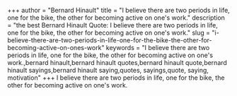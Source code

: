 +++
author = "Bernard Hinault"
title = "I believe there are two periods in life, one for the bike, the other for becoming active on one's work."
description = "the best Bernard Hinault Quote: I believe there are two periods in life, one for the bike, the other for becoming active on one's work."
slug = "i-believe-there-are-two-periods-in-life-one-for-the-bike-the-other-for-becoming-active-on-ones-work"
keywords = "I believe there are two periods in life, one for the bike, the other for becoming active on one's work.,bernard hinault,bernard hinault quotes,bernard hinault quote,bernard hinault sayings,bernard hinault saying,quotes, sayings,quote, saying, motivation"
+++
I believe there are two periods in life, one for the bike, the other for becoming active on one's work.
